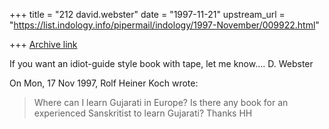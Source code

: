 +++
title = "212 david.webster"
date = "1997-11-21"
upstream_url = "https://list.indology.info/pipermail/indology/1997-November/009922.html"

+++
[Archive link](https://list.indology.info/pipermail/indology/1997-November/009922.html)

If you want an idiot-guide style book with tape, let me know....
D. Webster

On Mon, 17 Nov 1997, Rolf Heiner Koch wrote:

> Where can I learn Gujarati in Europe? Is there any
> book for an experienced Sanskritist to learn
> Gujarati?
> Thanks
> HH
>



